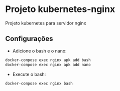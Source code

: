 # Projeto kubernetes-nginx

Projeto kubernetes para servidor nginx

## Configurações

- Adicione o bash e o nano:

```sh
docker-compose exec nginx apk add bash
docker-compose exec nginx apk add nano
```

- Execute o bash:

```sh
docker-compose exec nginx bash
```
